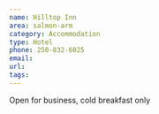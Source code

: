 ```yaml
---
name: Hilltop Inn
area: salmon-arm
category: Accommodation
type: Hotel
phone: 250-832-6025
email: 
url: 
tags:
---
```


Open for business, cold breakfast only